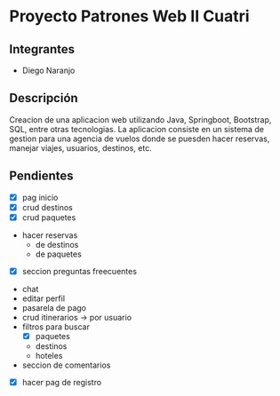 # Proyecto Patrones Web II Cuatri

## Integrantes
- Diego Naranjo

## Descripción
Creacion de una aplicacion web utilizando Java, Springboot, Bootstrap, SQL, entre otras tecnologias.
La aplicacion consiste en un sistema de gestion para una agencia de vuelos donde se puesden hacer reservas, manejar viajes, usuarios, destinos, etc.


## Pendientes

- [x] pag inicio
- [X] crud destinos
- [X] crud paquetes
- hacer reservas
  - de destinos
  - de paquetes
- [x] seccion preguntas freecuentes
- chat
- editar perfil
- pasarela de pago
- crud itinerarios -> por usuario
- filtros para buscar  
  - [x] paquetes
  - destinos
  - hoteles
- seccion de comentarios
- [x]  hacer pag de registro
